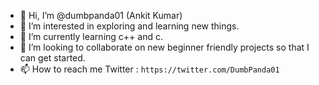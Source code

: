 - 👋 Hi, I’m @dumbpanda01 (Ankit Kumar)
- 👀 I’m interested in exploring and learning new things.
- 🌱 I’m currently learning c++ and c.
- 💞️ I’m looking to collaborate on new beginner friendly projects so that I can get started.
- 📫 How to reach me
Twitter : ```https://twitter.com/DumbPanda01```

